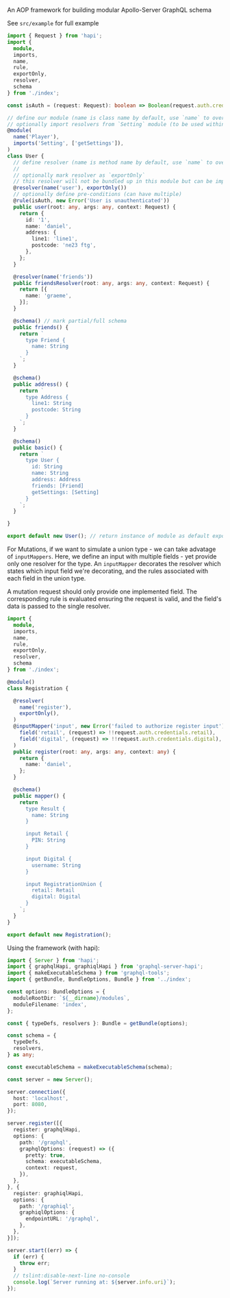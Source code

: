 An AOP framework for building modular Apollo-Server GraphQL schema

See `src/example` for full example

```ts
import { Request } from 'hapi';
import { 
  module, 
  imports,
  name,
  rule, 
  exportOnly, 
  resolver, 
  schema 
} from './index';

const isAuth = (request: Request): boolean => Boolean(request.auth.credentials);

// define our module (name is class name by default, use `name` to override)
// optionally import resolvers from `Setting` module (to be used within our schema)
@module(
  name('Player'), 
  imports('Setting', ['getSettings']),
) 
class User {
  // define resolver (name is method name by default, use `name` to override)
  //
  // optionally mark resolver as `exportOnly` 
  // this resolver will not be bundled up in this module but can be imported by others
  @resolver(name('user'), exportOnly()) 
  // optionally define pre-conditions (can have multiple)
  @rule(isAuth, new Error('User is unauthenticated'))
  public user(root: any, args: any, context: Request) {
    return {
      id: '1',
      name: 'daniel',
      address: {
        line1: 'line1',
        postcode: 'ne23 ftg',
      },
    };
  }

  @resolver(name('friends'))
  public friendsResolver(root: any, args: any, context: Request) {
    return [{
      name: 'graeme',
    }];
  }

  @schema() // mark partial/full schema
  public friends() {
    return `
      type Friend {
        name: String
      }
    `;
  }

  @schema()
  public address() {
    return `
      type Address {
        line1: String
        postcode: String
      }
    `;
  }

  @schema()
  public basic() {
    return `
      type User {
        id: String
        name: String
        address: Address
        friends: [Friend]
        getSettings: [Setting]
      }
    `;
  }

}

export default new User(); // return instance of module as default export
```

For Mutations, if we want to simulate a union type -  we can take advatage of `inputMappers`.
Here, we define an input with multiple fields - yet provide only one resolver for the type.
An `inputMapper` decorates the resolver which states which input field we're decorating, and the rules
associated with each field in the union type. 

A mutation request should only provide one implemented field. The corresponding
rule is evaluated ensuring the request is valid, and the field's data is passed to the single resolver.

```typescript
import { 
  module, 
  imports,
  name,
  rule, 
  exportOnly, 
  resolver, 
  schema 
} from './index';

@module()
class Registration {

  @resolver(
    name('register'),
    exportOnly(),
  )
  @inputMapper('input', new Error('failed to authorize register input'),
    field('retail', (request) => !!request.auth.credentials.retail),
    field('digital', (request) => !!request.auth.credentials.digital),
  )
  public register(root: any, args: any, context: any) {
    return {
      name: 'daniel',
    };
  }

  @schema()
  public mapper() {
    return `
      type Result {
        name: String
      }

      input Retail {
        PIN: String
      }

      input Digital {
        username: String
      }

      input RegistrationUnion {
        retail: Retail
        digital: Digital
      }
    `;
  }
}

export default new Registration();
```

Using the framework (with hapi):

```typescript
import { Server } from 'hapi';
import { graphqlHapi, graphiqlHapi } from 'graphql-server-hapi';
import { makeExecutableSchema } from 'graphql-tools';
import { getBundle, BundleOptions, Bundle } from '../index';

const options: BundleOptions = {
  moduleRootDir: `${__dirname}/modules`,
  moduleFilename: 'index',
};

const { typeDefs, resolvers }: Bundle = getBundle(options);

const schema = {
  typeDefs,
  resolvers,
} as any;

const executableSchema = makeExecutableSchema(schema);

const server = new Server();

server.connection({
  host: 'localhost',
  port: 8080,
});

server.register([{
  register: graphqlHapi,
  options: {
    path: '/graphql',
    graphqlOptions: (request) => ({
      pretty: true,
      schema: executableSchema,
      context: request,
    }),
  },
}, {
  register: graphiqlHapi,
  options: {
    path: '/graphiql',
    graphiqlOptions: {
      endpointURL: '/graphql',
    },
  },
}]);

server.start((err) => {
  if (err) {
    throw err;
  }
  // tslint:disable-next-line no-console
  console.log(`Server running at: ${server.info.uri}`);
});
```